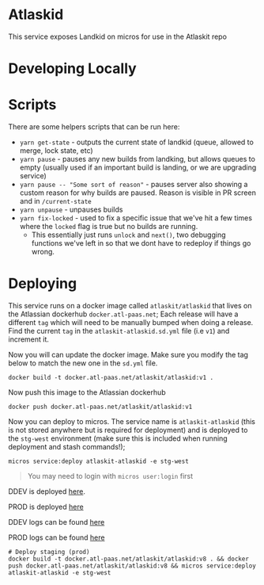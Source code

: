 # Atlaskid

This service exposes Landkid on micros for use in the Atlaskit repo

# Developing Locally

# Scripts

There are some helpers scripts that can be run here:

* `yarn get-state` - outputs the current state of landkid (queue, allowed to merge, lock state, etc)
* `yarn pause` - pauses any new builds from landking, but allows queues to empty (usually used if an important build is landing, or we are upgrading service)
* `yarn pause -- "Some sort of reason"` - pauses server also showing a custom reason for why builds are paused. Reason is visible in PR screen and in `/current-state`
* `yarn unpause` - unpauses builds
* `yarn fix-locked` - used to fix a specific issue that we've hit a few times where the `locked` flag is true but no builds are running.
  * This essentially just runs `unlock` and `next()`, two debugging functions we've left in so that we dont have to redeploy if things go wrong.

# Deploying

This service runs on a docker image called `atlaskit/atlaskid` that lives on the Atlassian dockerhub `docker.atl-paas.net`;
Each release will have a different `tag` which will need to be manually bumped when doing a release. Find the current `tag` in
the `atlaskit-atlaskid.sd.yml` file (i.e `v1`) and increment it.

Now you will can update the docker image. Make sure you modify the tag below to match the new one in the `sd.yml` file.

```
docker build -t docker.atl-paas.net/atlaskit/atlaskid:v1 .
```

Now push this image to the Atlassian dockerhub

```
docker push docker.atl-paas.net/atlaskit/atlaskid:v1
```

Now you can deploy to micros. The service name is `atlaskit-atlaskid` (this is not stored anywhere but is required for deployment) and is
deployed to the `stg-west` environment (make sure this is included when running deployment and stash commands!);

```
micros service:deploy atlaskit-atlaskid -e stg-west
```

> You may need to login with `micros user:login` first

DDEV is deployed [here](https://atlaskit-atlaskid.ap-southeast-2.dev.public.atl-paas.net/).

PROD is deployed [here](https://atlaskit-atlaskid.us-west-1.staging.public.atl-paas.net/)

DDEV logs can be found [here](https://splunk.atlassian.io/en-US/app/search/search?q=search%20source%3DHyOo_YRSz%20m.t%3Dapplication%20env%3Dddev%20index%3Dobzg6zdvmn2c2ztbmjzgsyy&earliest=-15m&latest=now&display.page.search.mode=verbose&dispatch.sample_ratio=1&sid=1517375378.26745_4DCAA4A3-284A-4537-9FEC-85A2DF05C4ED)

PROD logs can be found [here](https://splunk.atlassian.io/en-GB/app/search/search?earliest=-15m&latest=now&q=search%20source%3DHyOo_YRSz%20m.t%3Dapplication%20env%3Dstg-west%20index%3Dobzg6zdvmn2c2ztbmjzgsyy&display.events.fields=%5B%22message%22%2C%20%22m.sv%22%5D&display.page.search.mode=verbose&dispatch.sample_ratio=1&sid=1517460620.41659_E7788A4C-2494-4763-81E0-36C703BBF35D)



```
# Deploy staging (prod)
docker build -t docker.atl-paas.net/atlaskit/atlaskid:v8 . && docker push docker.atl-paas.net/atlaskit/atlaskid:v8 && micros service:deploy atlaskit-atlaskid -e stg-west
```
